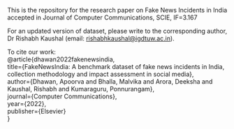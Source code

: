 This is the repository for the research paper on Fake News Incidents in India accepted in Journal of Computer Communications, SCIE, IF=3.167

For an updated version of dataset, please write to the corresponding author, Dr Rishabh Kaushal (email: rishabhkaushal@igdtuw.ac.in).

To cite our work:<br>
@article{dhawan2022fakenewsindia,<br>
  title={FakeNewsIndia: A benchmark dataset of fake news incidents in India, collection methodology and impact assessment in social media},<br>
  author={Dhawan, Apoorva and Bhalla, Malvika and Arora, Deeksha and Kaushal, Rishabh and Kumaraguru, Ponnurangam},<br>
  journal={Computer Communications},<br>
  year={2022},<br>
  publisher={Elsevier}<br>
}
